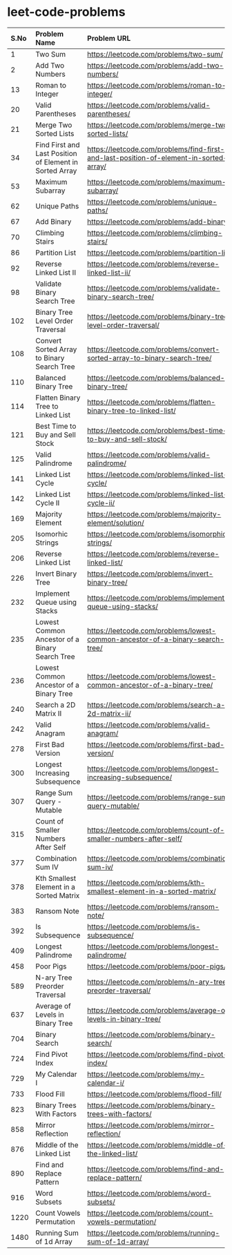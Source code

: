 # leet-code-problems

| S.No | Problem Name | Problem URL | Solution URL | 
| :--- | :----------- | :---------- | :----------- | 
| 1 | Two Sum | https://leetcode.com/problems/two-sum/ | https://github.com/s-suryakiran/leet-code-problems/blob/main/1.%20Two%20Sum.py |
| 2 | Add Two Numbers | https://leetcode.com/problems/add-two-numbers/ | https://github.com/s-suryakiran/leet-code-problems/blob/main/2.%20Add%20Two%20Numbers.py |
| 13 | Roman to Integer | https://leetcode.com/problems/roman-to-integer/ | https://github.com/s-suryakiran/leet-code-problems/blob/main/13.%20Roman%20to%20Integer.py |
| 20 | Valid Parentheses | https://leetcode.com/problems/valid-parentheses/ | https://github.com/s-suryakiran/leet-code-problems/blob/main/20.%20Valid%20Parentheses.py |
| 21 | Merge Two Sorted Lists | https://leetcode.com/problems/merge-two-sorted-lists/ | https://github.com/s-suryakiran/leet-code-problems/blob/main/21.%20Merge%20Two%20Sorted%20Lists.py |
| 34 | Find First and Last Position of Element in Sorted Array | https://leetcode.com/problems/find-first-and-last-position-of-element-in-sorted-array/ | https://github.com/s-suryakiran/leet-code-problems/blob/main/34.%20Find%20First%20and%20Last%20Position%20of%20Element%20in%20Sorted%20Array.py |
| 53 | Maximum Subarray | https://leetcode.com/problems/maximum-subarray/ | https://github.com/s-suryakiran/leet-code-problems/blob/main/53.%20Maximum%20Subarray.py |
| 62 | Unique Paths | https://leetcode.com/problems/unique-paths/ | https://github.com/s-suryakiran/leet-code-problems/blob/main/62.%20Unique%20Paths.py |
| 67 | Add Binary | https://leetcode.com/problems/add-binary/| https://github.com/s-suryakiran/leet-code-problems/blob/main/67.%20Add%20Binary.py |
| 70 | Climbing Stairs | https://leetcode.com/problems/climbing-stairs/ | https://github.com/s-suryakiran/leet-code-problems/blob/main/70.%20Climbing%20Stairs.py |
| 86 | Partition List | https://leetcode.com/problems/partition-list/ | https://github.com/s-suryakiran/leet-code-problems/blob/main/86.%20Partition%20List.py |
| 92 | Reverse Linked List II | https://leetcode.com/problems/reverse-linked-list-ii/ | https://github.com/s-suryakiran/leet-code-problems/blob/main/92.%20Reverse%20Linked%20List%20II.py |
| 98 | Validate Binary Search Tree | https://leetcode.com/problems/validate-binary-search-tree/ | https://github.com/s-suryakiran/leet-code-problems/blob/main/98.%20Validate%20Binary%20Search%20Tree.py |
| 102 | Binary Tree Level Order Traversal | https://leetcode.com/problems/binary-tree-level-order-traversal/ | https://github.com/s-suryakiran/leet-code-problems/blob/main/102.%20Binary%20Tree%20Level%20Order%20Traversal.py |
| 108 | Convert Sorted Array to Binary Search Tree | https://leetcode.com/problems/convert-sorted-array-to-binary-search-tree/ | https://github.com/s-suryakiran/leet-code-problems/blob/main/108.%20Convert%20Sorted%20Array%20to%20Binary%20Search%20Tree.py |
| 110 | Balanced Binary Tree | https://leetcode.com/problems/balanced-binary-tree/ | https://github.com/s-suryakiran/leet-code-problems/blob/main/110.%20Balanced%20Binary%20Tree.py |
| 114 | Flatten Binary Tree to Linked List | https://leetcode.com/problems/flatten-binary-tree-to-linked-list/ | https://github.com/s-suryakiran/leet-code-problems/blob/main/114.%20Flatten%20Binary%20Tree%20to%20Linked%20List.py |
| 121 | Best Time to Buy and Sell Stock | https://leetcode.com/problems/best-time-to-buy-and-sell-stock/ | https://github.com/s-suryakiran/leet-code-problems/blob/main/121.%20Best%20Time%20to%20Buy%20and%20Sell%20Stock.py |
| 125 | Valid Palindrome | https://leetcode.com/problems/valid-palindrome/ | https://github.com/s-suryakiran/leet-code-problems/blob/main/125.%20Valid%20Palindrome.py |
| 141 | Linked List Cycle | https://leetcode.com/problems/linked-list-cycle/ | https://github.com/s-suryakiran/leet-code-problems/blob/main/141.%20Linked%20List%20Cycle.py |
| 142 | Linked List Cycle II | https://leetcode.com/problems/linked-list-cycle-ii/ | https://github.com/s-suryakiran/leet-code-problems/blob/main/142.%20Linked%20List%20Cycle%20II.py |
| 169 | Majority Element | https://leetcode.com/problems/majority-element/solution/ | https://github.com/s-suryakiran/leet-code-problems/blob/main/169.%20Majority%20Element.py |
| 205 | Isomorhic Strings | https://leetcode.com/problems/isomorphic-strings/ | https://github.com/s-suryakiran/leet-code-problems/blob/main/205.%20Isomorphic%20Strings.py |
| 206 | Reverse Linked List | https://leetcode.com/problems/reverse-linked-list/ | https://github.com/s-suryakiran/leet-code-problems/blob/main/206.%20Reverse%20Linked%20List.py |
| 226 | Invert Binary Tree | https://leetcode.com/problems/invert-binary-tree/ | https://github.com/s-suryakiran/leet-code-problems/blob/main/226.%20Invert%20Binary%20Tree.py |
| 232 | Implement Queue using Stacks | https://leetcode.com/problems/implement-queue-using-stacks/ | https://github.com/s-suryakiran/leet-code-problems/blob/main/232.%20Implement%20Queue%20using%20Stacks.py |
| 235 | Lowest Common Ancestor of a Binary Search Tree | https://leetcode.com/problems/lowest-common-ancestor-of-a-binary-search-tree/ | https://github.com/s-suryakiran/leet-code-problems/blob/main/235.%20Lowest%20Common%20Ancestor%20of%20a%20Binary%20Search%20Tree.py |
| 236 | Lowest Common Ancestor of a Binary Tree | https://leetcode.com/problems/lowest-common-ancestor-of-a-binary-tree/ | https://github.com/s-suryakiran/leet-code-problems/blob/main/236.%20Lowest%20Common%20Ancestor%20of%20a%20Binary%20Tree.py |
| 240 | Search a 2D Matrix II | https://leetcode.com/problems/search-a-2d-matrix-ii/ | https://github.com/s-suryakiran/leet-code-problems/blob/main/240.%20Search%20a%202D%20Matrix%20II.py |
| 242 | Valid Anagram | https://leetcode.com/problems/valid-anagram/ | https://github.com/s-suryakiran/leet-code-problems/blob/main/242.%20Valid%20Anagram.py |
| 278 | First Bad Version | https://leetcode.com/problems/first-bad-version/ | https://github.com/s-suryakiran/leet-code-problems/blob/main/278.%20First%20Bad%20Version.py |
| 300 | Longest Increasing Subsequence | https://leetcode.com/problems/longest-increasing-subsequence/ | https://github.com/s-suryakiran/leet-code-problems/blob/main/300.%20Longest%20Increasing%20Subsequence.py |
| 307 | Range Sum Query - Mutable | https://leetcode.com/problems/range-sum-query-mutable/ | https://github.com/s-suryakiran/leet-code-problems/blob/main/307.%20Range%20Sum%20Query%20-%20Mutable.py |
| 315 | Count of Smaller Numbers After Self | https://leetcode.com/problems/count-of-smaller-numbers-after-self/ | https://github.com/s-suryakiran/leet-code-problems/blob/main/315.%20Count%20of%20Smaller%20Numbers%20After%20Self.py |
| 377 | Combination Sum IV | https://leetcode.com/problems/combination-sum-iv/| https://github.com/s-suryakiran/leet-code-problems/blob/main/377.%20Combination%20Sum%20IV.py |
| 378 | Kth Smallest Element in a Sorted Matrix | https://leetcode.com/problems/kth-smallest-element-in-a-sorted-matrix/ | https://github.com/s-suryakiran/leet-code-problems/blob/main/378.%20Kth%20Smallest%20Element%20in%20a%20Sorted%20Matrix.py |
| 383 | Ransom Note | https://leetcode.com/problems/ransom-note/ | https://github.com/s-suryakiran/leet-code-problems/blob/main/383.%20Ransom%20Note.py |
| 392 | Is Subsequence | https://leetcode.com/problems/is-subsequence/ | https://github.com/s-suryakiran/leet-code-problems/blob/main/392.%20Is%20Subsequence.py |
| 409 | Longest Palindrome | https://leetcode.com/problems/longest-palindrome/ | https://github.com/s-suryakiran/leet-code-problems/blob/main/409.%20Longest%20Palindrome.py |
| 458 | Poor Pigs | https://leetcode.com/problems/poor-pigs/ | https://github.com/s-suryakiran/leet-code-problems/blob/main/458.%20Poor%20Pigs.py |
| 589 | N-ary Tree Preorder Traversal | https://leetcode.com/problems/n-ary-tree-preorder-traversal/ | https://github.com/s-suryakiran/leet-code-problems/blob/main/589.%20N-ary%20Tree%20Preorder%20Traversal.py |
| 637 | Average of Levels in Binary Tree | https://leetcode.com/problems/average-of-levels-in-binary-tree/ | https://github.com/s-suryakiran/leet-code-problems/blob/main/637.%20Average%20of%20Levels%20in%20Binary%20Tree.py |
| 704 | Binary Search | https://leetcode.com/problems/binary-search/ | https://github.com/s-suryakiran/leet-code-problems/blob/main/704.%20Binary%20Search.py |
| 724 | Find Pivot Index | https://leetcode.com/problems/find-pivot-index/ | https://github.com/s-suryakiran/leet-code-problems/blob/main/724.%20Find%20Pivot%20Index.py |
| 729 | My Calendar I | https://leetcode.com/problems/my-calendar-i/ | https://github.com/s-suryakiran/leet-code-problems/blob/main/729.%20My%20Calendar%20I.py |
| 733 | Flood Fill | https://leetcode.com/problems/flood-fill/ | https://github.com/s-suryakiran/leet-code-problems/blob/main/733.%20Flood%20Fill.py |
| 823 | Binary Trees With Factors | https://leetcode.com/problems/binary-trees-with-factors/ | https://github.com/s-suryakiran/leet-code-problems/blob/main/823.%20Binary%20Trees%20With%20Factors.py |
| 858 | Mirror Reflection | https://leetcode.com/problems/mirror-reflection/ | https://github.com/s-suryakiran/leet-code-problems/blob/main/858.%20Mirror%20Reflection.py |
| 876 | Middle of the Linked List | https://leetcode.com/problems/middle-of-the-linked-list/ | https://github.com/s-suryakiran/leet-code-problems/blob/main/876.%20Middle%20of%20the%20Linked%20List.py |
| 890 | Find and Replace Pattern | https://leetcode.com/problems/find-and-replace-pattern/ | https://github.com/s-suryakiran/leet-code-problems/blob/main/890.%20Find%20and%20Replace%20Pattern.py |
| 916 | Word Subsets | https://leetcode.com/problems/word-subsets/ | https://github.com/s-suryakiran/leet-code-problems/blob/main/916.%20Word%20Subsets.py |
| 1220 | Count Vowels Permutation | https://leetcode.com/problems/count-vowels-permutation/ | https://github.com/s-suryakiran/leet-code-problems/blob/main/1220.%20Count%20Vowels%20Permutation.py|
| 1480 | Running Sum of 1d Array | https://leetcode.com/problems/running-sum-of-1d-array/ | https://github.com/s-suryakiran/leet-code-problems/blob/main/1480.%20Running%20Sum%20of%201d%20Array.py |
